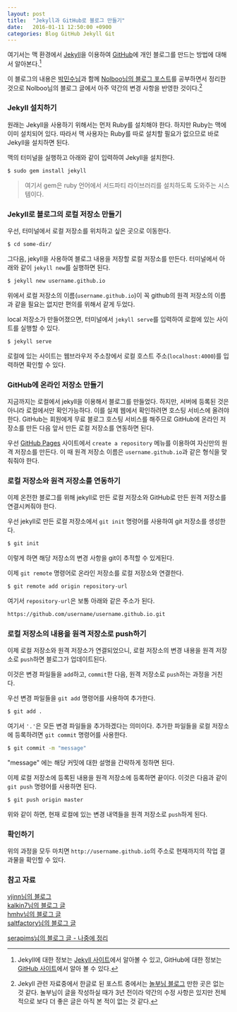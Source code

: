 ```yaml
---
layout: post
title:  "Jekyll과 GitHub로 블로그 만들기"
date:   2016-01-11 12:50:00 +0900
categories: Blog GitHub Jekyll Git
---
```


여기서는 맥 환경에서 [Jekyll](http://jekyllrb.com)을 이용하여 [GitHub](https://github.com)에 개인 블로그를 만드는 방법에 대해서 알아본다.[^blog]

이 블로그의 내용은 [박민수님](https://cuspace.github.io)과 함께 [Nolboo님의 블로그 포스트](https://nolboo.github.io/blog/2013/10/15/free-blog-with-github-jekyll/)를 공부하면서 정리한 것으로 Nolboo님의 블로그 글에서 아주 약간의 변경 사항을 반영한 것이다.[^Nolboo]


### Jekyll 설치하기

원래는 Jekyll을 사용하기 위해서는 먼저 Ruby를 설치해야 한다. 하지만 Ruby는 맥에 이미 설치되어 있다. 따라서 맥 사용자는 Ruby를 따로 설치할 필요가 없으므로 바로 Jekyll을 설치하면 된다.

맥의 터미널을 실행하고 아래와 같이 입력하여 Jekyll을 설치한다.

```sh
$ sudo gem install jekyll
```

> 여기서 gem은 ruby 언어에서 서드파티 라이브러리를 설치하도록 도와주는 시스템이다.


### Jekyll로 블로그의 로컬 저장소 만들기

우선, 터미널에서 로컬 저장소를 위치하고 싶은 곳으로 이동한다.

```sh
$ cd some-dir/
```

그다음, jekyll을 사용하여 블로그 내용을 저장할 로컬 저장소를 만든다. 터미널에서 아래와 같이 `jekyll new`를 실행하면 된다.

```sh
$ jekyll new username.github.io
```

위에서 로컬 저장소의 이름(`username.github.io`)이 꼭 github의 원격 저장소의 이름과 같을 필요는 없지만 편의를 위해서 같게 두었다.

local 저장소가 만들어졌으면, 터미널에서 `jekyll serve`를 입력하여 로컬에 있는 사이트를 실행할 수 있다.

```sh
$ jekyll serve
```

로컬에 있는 사이트는 웹브라우저 주소창에서 로컬 호스트 주소(`localhost:4000`)를 입력하면 확인할 수 있다.


### GitHub에 온라인 저장소 만들기

지금까지는 로컬에서 jekyll을 이용해서 블로그를 만들었다. 하지만, 서버에 등록된 것은 아니라 로컬에서만 확인가능하다. 이를 실제 웹에서 확인하려면 호스팅 서비스에 올려야한다. GitHub는 회원에게 무료 블로그 호스팅 서비스를 해주므로 GitHub에 온라인 저장소를 만든 다음 앞서 만든 로컬 저장소를 연동하면 된다.

우선 [GitHub Pages](https://pages.github.com) 사이트에서 `create a repository` 메뉴를 이용하여 자신만의 원격 저장소를 만든다. 이 때 원격 저장소 이름은 `username.github.io`과 같은 형식을 맞춰줘야 한다.


### 로컬 저장소와 원격 저장소를 연동하기

이제 온전한 블로그를 위해 jekyll로 만든 로컬 저장소와 GitHub로 만든 원격 저장소를 연결시켜줘야 한다.

우선 jekyll로 만든 로컬 저장소에서 `git init` 명령어를 사용하여 git 저장소를 생성한다.

```sh
$ git init
```

이렇게 하면 해당 저장소의 변경 사항을 git이 추적할 수 있게된다.

이제 `git remote` 명령어로 온라인 저장소를 로컬 저장소와 연결한다.

```sh
$ git remote add origin repository-url
```

여기서 `repository-url`은 보통 아래와 같은 주소가 된다.

```sh
https://github.com/username/username.github.io.git
```


### 로컬 저장소의 내용을 원격 저장소로 push하기

이제 로컬 저장소와 원격 저장소가 연결되었으니, 로컬 저장소의 변경 내용을 원격 저장소로 `push`하면 블로그가 업데이트된다.

이것은 변경 파일들을 `add`하고, `commit`한 다음, 원격 저장소로 `push`하는 과정을 거친다.

우선 변경 파일들을 `git add` 명령어를 사용하여 추가한다.

```sh
$ git add .
```

여기서 `'.'`은 모든 변경 파일들을 추가하겠다는 의미이다. 추가한 파일들을 로컬 저장소에 등록하려면 `git commit` 명령어를 사용한다.

```sh
$ git commit -m "message"
```

"message" 에는 해당 커밋에 대한 설명을 간략하게 정하면 된다.

이제 로컬 저장소에 등록된 내용을 원격 저장소에 등록하면 끝이다. 이것은 다음과 같이 `git push` 명령어를 사용하면 된다.

```sh
$ git push origin master
```

위와 같이 하면, 현재 로컬에 있는 변경 내역들을 원격 저장소로 `push`하게 된다.


### 확인하기

위의 과정을 모두 마치면 `http://username.github.io`의 주소로 현재까지의 작업 결과물을 확인할 수 있다.

### 참고 자료

[vjinn님의 블로그](https://vjinn.github.io)  
[kalkin7님의 블로그 글](http://blog.kalkin7.com/2015/07/07/maintain-a-blog-for-a-long-time/)  
[hmhv님의 블로그 글](http://hmhv.info/2015/02/github-pages-and-hexo/)  
[saltfactory님의 블로그 글](http://blog.saltfactory.net/note/create-personal-web-site-using-with-github-pages.html)  

[serapims님의 블로그 글 - 나중에 정리](http://serapims.tistory.com/entry/OSX-터미널-명령어)  

[^blog]: Jekyll에 대한 정보는 [Jekyll 사이트](http://jekyllrb.com)에서 알아볼 수 있고, GitHub에 대한 정보는 [GitHub 사이트](https://github.com)에서 알아 볼 수 있다.
[^GitHub Pages]: [GitHub Pages](https://pages.github.com)  
[^Nolboo]: Jekyll 관련 자료중에서 한글로 된 포스트 중에서는 [놀부님 블로그](https://nolboo.github.io/blog/2013/10/15/free-blog-with-github-jekyll/) 만한 곳은 없는 것 같다. 놀부님이 글을 작성하실 때가 3년 전이라 약간의 수정 사항은 있지만 전체적으로 보다 더 좋은 글은 아직 본 적이 없는 것 같다.
[^박민수님]: [박민수님 블로그](https://cuspace.github.io)  
